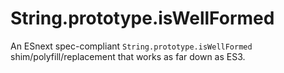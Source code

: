# String.prototype.isWellFormed
An ESnext spec-compliant `String.prototype.isWellFormed` shim/polyfill/replacement that works as far down as ES3.

